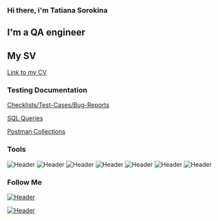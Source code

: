 ### Hi there, i'm Tatiana Sorokina

## I'm a QA engineer
## My SV
[Link to my CV](https://github.com/Sawanna1/sawanna1/blob/main/Сорокина%20Татьяна.pdf)
### Testing Documentation
[Checklists/Test-Cases/Bug-Reports](https://github.com/Sawanna1/sawanna1/blob/main/Портфолио.xlsx)

[SQL Queries](https://github.com/Sawanna1/sawanna1/blob/main/SQL%20запросы.sql)

[Postman Collections](https://github.com/Sawanna1/sawanna1/commit/6b396fcc680689406781b483de0c0971999c3477)

### Tools
![Header](https://img.shields.io/badge/Postman-090909?style=for-the-badge&logo=postman&logoColor=f76935)
![Header](https://img.shields.io/badge/Github-090909?style=for-the-badge&logo=github&logoColor=8cc4d7)
![Header](https://img.shields.io/badge/DevTools-090909?style=for-the-badge&logo=googlechrome&logoColor=2674f2)
![Header](https://img.shields.io/badge/Fiddler-090909?style=for-the-badge&logo=fiddler&logoColor=8cc4d7)
![Header](https://img.shields.io/badge/CharlesProxy-090909?style=for-the-badge&logo=charlesproxy&logoColor=8cc4d7)
![Header](https://img.shields.io/badge/Jira-090909?style=for-the-badge&logo=jira&logoColor=136be1)
![Header](https://img.shields.io/badge/MySQL-090909?style=for-the-badge&logo=mysql&logoColor=00618a)

### Follow Me
[![Header](https://img.shields.io/badge/Telegram-090909?style=for-the-badge&logo=telegram&logoColor=31a5db)](https://t.me/Sawanna509)

[![Header](https://img.shields.io/badge/Linkedin-090909?style=for-the-badge&logo=linkedin&logoColor=0073b1)](https://www.linkedin.com/in/tatiana-sorokina1/)

<!--
**Sawanna1/sawanna1** is a ✨ _special_ ✨ repository because its `README.md` (this file) appears on your GitHub profile.

Here are some ideas to get you started:

- 🔭 I’m currently working on ...
- 🌱 I’m currently learning ...
- 👯 I’m looking to collaborate on ...
- 🤔 I’m looking for help with ...
- 💬 Ask me about ...
- 📫 How to reach me: ...
- 😄 Pronouns: ...
- ⚡ Fun fact: ...
-->
